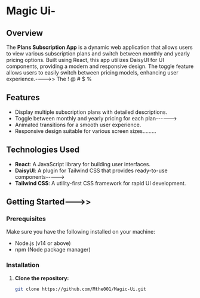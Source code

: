 # Magic Ui-

## Overview

The **Plans Subscription App** is a dynamic web application that allows users to view various subscription plans and switch between monthly and yearly pricing options. Built using React, this app utilizes DaisyUI for UI components, providing a modern and responsive design. The toggle feature allows users to easily switch between pricing models, enhancing user experience.---->>
The ! @ # $ % 

## Features

- Display multiple subscription plans with detailed descriptions.
- Toggle between monthly and yearly pricing for each plan------>
- Animated transitions for a smooth user experience.
- Responsive design suitable for various screen sizes.........

## Technologies Used

- **React**: A JavaScript library for building user interfaces.
- **DaisyUI**: A plugin for Tailwind CSS that provides ready-to-use components----->
- **Tailwind CSS**: A utility-first CSS framework for rapid UI development.

## Getting Started--->>

### Prerequisites

Make sure you have the following installed on your machine:

- Node.js (v14 or above)
- npm (Node package manager)

### Installation

1. **Clone the repository:**

   ```bash
   git clone https://github.com/Mthe001/Magic-Ui.git
